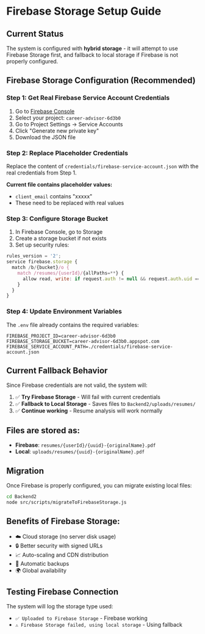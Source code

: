 # Firebase Storage Setup Guide

## Current Status
The system is configured with **hybrid storage** - it will attempt to use Firebase Storage first, and fallback to local storage if Firebase is not properly configured.

## Firebase Storage Configuration (Recommended)

### Step 1: Get Real Firebase Service Account Credentials

1. Go to [Firebase Console](https://console.firebase.google.com/)
2. Select your project: `career-advisor-6d3b0`
3. Go to Project Settings → Service Accounts
4. Click "Generate new private key"
5. Download the JSON file

### Step 2: Replace Placeholder Credentials

Replace the content of `credentials/firebase-service-account.json` with the real credentials from Step 1.

**Current file contains placeholder values:**
- `client_email` contains "xxxxx"
- These need to be replaced with real values

### Step 3: Configure Storage Bucket

1. In Firebase Console, go to Storage
2. Create a storage bucket if not exists
3. Set up security rules:

```javascript
rules_version = '2';
service firebase.storage {
  match /b/{bucket}/o {
    match /resumes/{userId}/{allPaths=**} {
      allow read, write: if request.auth != null && request.auth.uid == userId;
    }
  }
}
```

### Step 4: Update Environment Variables

The `.env` file already contains the required variables:
```
FIREBASE_PROJECT_ID=career-advisor-6d3b0
FIREBASE_STORAGE_BUCKET=career-advisor-6d3b0.appspot.com
FIREBASE_SERVICE_ACCOUNT_PATH=./credentials/firebase-service-account.json
```

## Current Fallback Behavior

Since Firebase credentials are not valid, the system will:

1. ✅ **Try Firebase Storage** - Will fail with current credentials
2. ✅ **Fallback to Local Storage** - Saves files to `Backend2/uploads/resumes/`
3. ✅ **Continue working** - Resume analysis will work normally

## Files are stored as:
- **Firebase**: `resumes/{userId}/{uuid}-{originalName}.pdf`
- **Local**: `uploads/resumes/{uuid}-{originalName}.pdf`

## Migration

Once Firebase is properly configured, you can migrate existing local files:

```bash
cd Backend2
node src/scripts/migrateToFirebaseStorage.js
```

## Benefits of Firebase Storage:
- ☁️ Cloud storage (no server disk usage)
- 🔒 Better security with signed URLs
- 📈 Auto-scaling and CDN distribution
- 💾 Automatic backups
- 🌍 Global availability

## Testing Firebase Connection

The system will log the storage type used:
- `✅ Uploaded to Firebase Storage` - Firebase working
- `⚠️ Firebase Storage failed, using local storage` - Using fallback